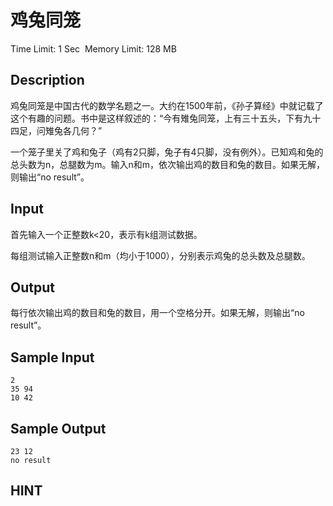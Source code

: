 # 鸡兔同笼
Time Limit: 1 Sec  Memory Limit: 128 MB


## Description
鸡兔同笼是中国古代的数学名题之一。大约在1500年前，《孙子算经》中就记载了这个有趣的问题。书中是这样叙述的：“今有雉兔同笼，上有三十五头，下有九十四足，问雉兔各几何？”

一个笼子里关了鸡和兔子（鸡有2只脚，兔子有4只脚，没有例外）。已知鸡和兔的总头数为n，总腿数为m。输入n和m，依次输出鸡的数目和兔的数目。如果无解，则输出“no result”。


## Input
首先输入一个正整数k<20，表示有k组测试数据。

每组测试输入正整数n和m（均小于1000），分别表示鸡兔的总头数及总腿数。



## Output
每行依次输出鸡的数目和兔的数目，用一个空格分开。如果无解，则输出“no result”。



## Sample Input
```
2
35 94
10 42
```
## Sample Output
```
23 12
no result

```

## HINT

